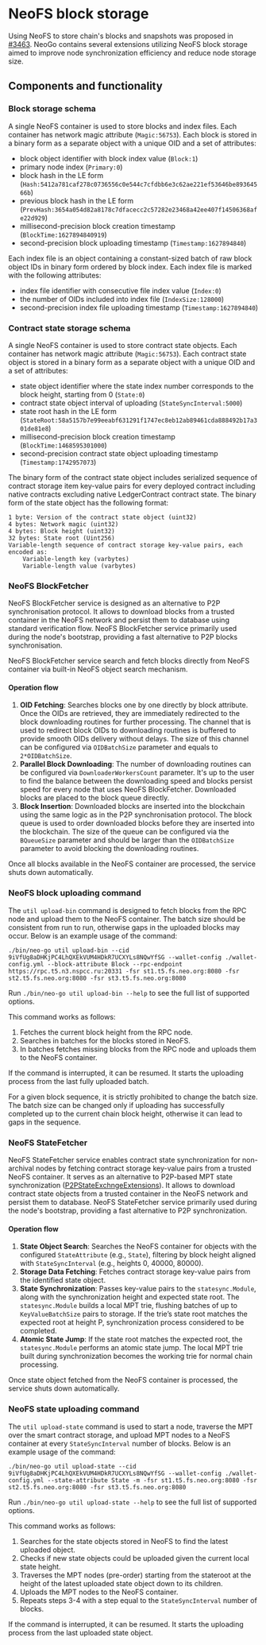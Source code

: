# NeoFS block storage

Using NeoFS to store chain's blocks and snapshots was proposed in
[#3463](https://github.com/neo-project/neo/issues/3463). NeoGo contains several
extensions utilizing NeoFS block storage aimed to improve node synchronization
efficiency and reduce node storage size.

## Components and functionality

### Block storage schema

A single NeoFS container is used to store blocks and index files. Each container
has network magic attribute (`Magic:56753`). Each block is stored in a binary 
form as a separate object with a unique OID and a set of attributes:
 - block object identifier with block index value (`Block:1`)
 - primary node index (`Primary:0`)
 - block hash in the LE form (`Hash:5412a781caf278c0736556c0e544c7cfdbb6e3c62ae221ef53646be89364566b`)
 - previous block hash in the LE form (`PrevHash:3654a054d82a8178c7dfacecc2c57282e23468a42ee407f14506368afe22d929`)
 - millisecond-precision block creation timestamp (`BlockTime:1627894840919`)
 - second-precision block uploading timestamp (`Timestamp:1627894840`)

Each index file is an object containing a constant-sized batch of raw block object
IDs in binary form ordered by block index. Each index file is marked with the
following attributes:
 - index file identifier with consecutive file index value (`Index:0`)
 - the number of OIDs included into index file (`IndexSize:128000`)
 - second-precision index file uploading timestamp (`Timestamp:1627894840`)

### Contract state storage schema

A single NeoFS container is used to store contract state objects. Each container
has network magic attribute (`Magic:56753`). Each contract state object is stored 
in a binary form as a separate object with a unique OID and a set of attributes:
- state object identifier where the state index number corresponds to the block 
  height, starting from 0 (`State:0`)
- contract state object interval of uploading (`StateSyncInterval:5000`)
- state root hash in the LE form (`StateRoot:58a5157b7e99eeabf631291f1747ec8eb12ab89461cda888492b17a301de81e8`)
- millisecond-precision block creation timestamp (`BlockTime:1468595301000`)
- second-precision contract state object uploading timestamp (`Timestamp:1742957073`)

The binary form of the contract state object includes serialized sequence of 
contract storage item key-value pairs for every deployed contract including 
native contracts excluding native LedgerContract contract state. The binary 
form of the state object has the following format:

```
1 byte: Version of the contract state object (uint32)
4 bytes: Network magic (uint32)
4 bytes: Block height (uint32)
32 bytes: State root (Uint256)
Variable-length sequence of contract storage key-value pairs, each encoded as:
    Variable-length key (varbytes)
    Variable-length value (varbytes)
```

### NeoFS BlockFetcher

NeoFS BlockFetcher service is designed as an alternative to P2P synchronisation
protocol. It allows to download blocks from a trusted container in the NeoFS network
and persist them to database using standard verification flow. NeoFS BlockFetcher
service primarily used during the node's bootstrap, providing a fast alternative to
P2P blocks synchronisation.

NeoFS BlockFetcher service search and fetch blocks directly from NeoFS container via
built-in NeoFS object search mechanism.

#### Operation flow

1. **OID Fetching**:
   Searches blocks one by one directly by block attribute.
   Once the OIDs are retrieved, they are immediately redirected to the 
   block downloading routines for further processing. The channel that 
   is used to redirect block OIDs to downloading routines is buffered 
   to provide smooth OIDs delivery without delays. The size of this channel 
   can be configured via `OIDBatchSize` parameter and equals to `2*OIDBatchSize`.
2. **Parallel Block Downloading**:
   The number of downloading routines can be configured via 
   `DownloaderWorkersCount` parameter. It's up to the user to find the 
   balance between the downloading speed and blocks persist speed for every 
   node that uses NeoFS BlockFetcher. Downloaded blocks are placed to the
   block queue directly.
3. **Block Insertion**:
   Downloaded blocks are inserted into the blockchain using the same logic
   as in the P2P synchronisation protocol. The block queue is used to order 
   downloaded blocks before they are inserted into the blockchain. The 
   size of the queue can be configured via the `BQueueSize` parameter 
   and should be larger than the `OIDBatchSize` parameter to avoid blocking
   the downloading routines.

Once all blocks available in the NeoFS container are processed, the service
shuts down automatically.

### NeoFS block uploading command
The `util upload-bin` command is designed to fetch blocks from the RPC node and upload 
them to the NeoFS container. The batch size should be consistent from run to run, 
otherwise gaps in the uploaded blocks may occur. Below is an example usage of the command:

```shell
./bin/neo-go util upload-bin --cid 9iVfUg8aDHKjPC4LhQXEkVUM4HDkR7UCXYLs8NQwYfSG --wallet-config ./wallet-config.yml --block-attribute Block --rpc-endpoint https://rpc.t5.n3.nspcc.ru:20331 -fsr st1.t5.fs.neo.org:8080 -fsr st2.t5.fs.neo.org:8080 -fsr st3.t5.fs.neo.org:8080
```

Run `./bin/neo-go util upload-bin --help` to see the full list of supported options.

This command works as follows:
1. Fetches the current block height from the RPC node.
2. Searches in batches for the blocks stored in NeoFS.
3. In batches fetches missing blocks from the RPC node and uploads them to the NeoFS container.

If the command is interrupted, it can be resumed. It starts the uploading process
from the last fully uploaded batch.

For a given block sequence, it is strictly prohibited to change the batch size. 
The batch size can be changed only if uploading has successfully completed up to 
the current chain block height, otherwise it can lead to gaps in the sequence. 

### NeoFS StateFetcher

NeoFS StateFetcher service enables contract state synchronization for non-archival nodes
by fetching contract storage key-value pairs from a trusted NeoFS container. 
It serves as an alternative to P2P-based MPT state synchronization ([P2PStateExchngeExtensions](https://github.com/nspcc-dev/neo-go/blob/f7080f28d7088517de1d624dfdaf247f914486d2/docs/node-configuration.md?plain=1#L421)).
It allows to download contract state objects from a trusted container in the NeoFS 
network and persist them to database. 
NeoFS StateFetcher service primarily used during the node's bootstrap, providing a 
fast alternative to P2P synchronization.

#### Operation flow

1. **State Object Search**:
   Searches the NeoFS container for objects with the configured `StateAttribute`
   (e.g., `State`), filtering by block height aligned with `StateSyncInterval`
   (e.g., heights 0, 40000, 80000).
2. **Storage Data Fetching**:
   Fetches contract storage key-value pairs from the identified state object.
3. **State Synchronization**:
   Passes key-value pairs to the `statesync.Module`, along with the synchronization
   height and expected state root. The `statesync.Module` builds a local MPT trie,
   flushing batches of up to `KeyValueBatchSize` pairs to storage. If the trie’s 
   state root matches the expected root at height P, synchronization process 
   considered to be completed.
4. **Atomic State Jump**:
   If the state root matches the expected root, the `statesync.Module` 
   performs an atomic state jump. The local MPT trie built during 
   synchronization becomes the working trie for normal chain processing.

Once state object fetched from the NeoFS container is processed, the service
shuts down automatically.

### NeoFS state uploading command
The `util upload-state` command is used to start a node, traverse the MPT over the 
smart contract storage, and upload MPT nodes to a NeoFS container at every 
`StateSyncInterval` number of blocks. Below is an example usage of the command:

```shell
./bin/neo-go util upload-state --cid 9iVfUg8aDHKjPC4LhQXEkVUM4HDkR7UCXYLs8NQwYfSG --wallet-config ./wallet-config.yml --state-attribute State -m -fsr st1.t5.fs.neo.org:8080 -fsr st2.t5.fs.neo.org:8080 -fsr st3.t5.fs.neo.org:8080
```

Run `./bin/neo-go util upload-state --help` to see the full list of supported options.

This command works as follows:
1. Searches for the state objects stored in NeoFS to find the latest uploaded object.
2. Checks if new state objects could be uploaded given the current local state height. 
3. Traverses the MPT nodes (pre-order) starting from the stateroot at the height of the 
   latest uploaded state object down to its children.
4. Uploads the MPT nodes to the NeoFS container.
5. Repeats steps 3-4 with a step equal to the `StateSyncInterval` number of blocks.

If the command is interrupted, it can be resumed. It starts the uploading process
from the last uploaded state object.